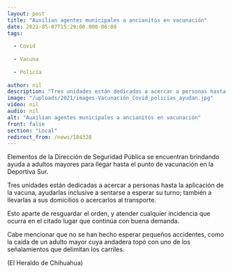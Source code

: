 ```yaml
---
layout: post
title: "Auxilian agentes municipales a ancianitos en vacunación"
date: 2021-05-07T15:29:00.000-06:00
tags:
  
  - Covid
  
  - Vacuna
  
  - Policía
  
author: nil
description: "Tres unidades están dedicadas a acercar a personas hasta la aplicación de la vacuna, ayudarlas inclusive a sentarse a esperar su turno"
image: "/uploads/2021/images-Vacunación_Covid_policias_ayudan.jpg"
video: nil
audio: nil
alt: "Auxilian agentes municipales a ancianitos en vacunación"
front: false
section: "Local"
redirect_from: /news/184328
---
```


Elementos de la Dirección de Seguridad Pública se encuentran brindando ayuda a adultos mayores para llegar hasta el punto de vacunación en la Deportiva Sur.

Tres unidades están dedicadas a acercar a personas hasta la aplicación de la vacuna, ayudarlas inclusive a sentarse a esperar su turno; también a llevarlas a sus domicilios o acercarlos al transporte.

Esto aparte de resguardar el orden, y atender cualquier incidencia que ocurra en el citado lugar que continúa con buena demanda.

Cabe mencionar que no se han hecho esperar pequeños accidentes, como la caída de un adulto mayor cuya andadera topó con uno de los señalamientos que delimitan los carriles.

(El Heraldo de Chihuahua)
